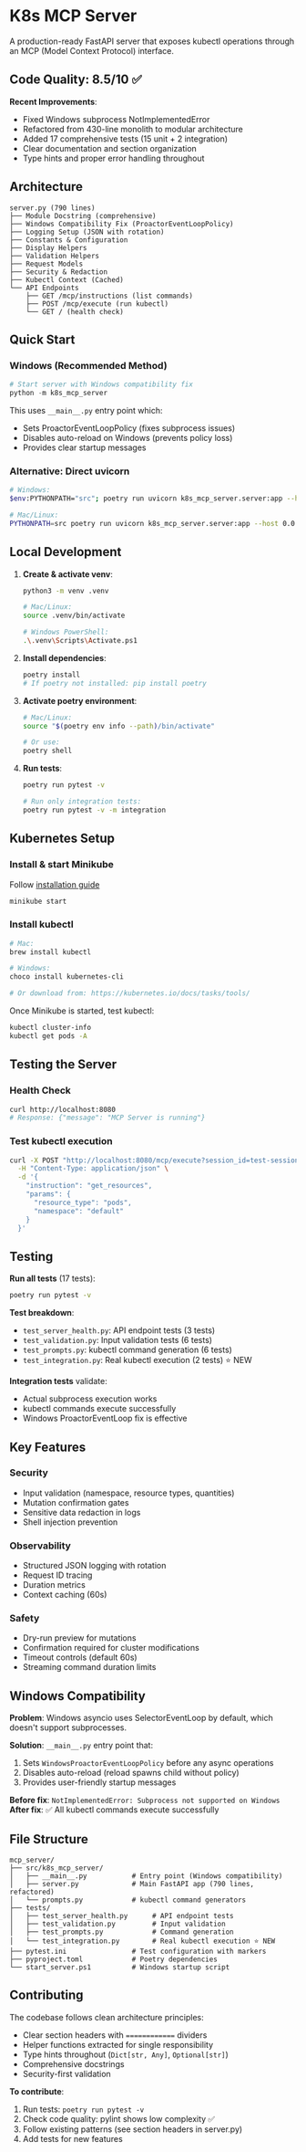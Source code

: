 # K8s MCP Server

A production-ready FastAPI server that exposes kubectl operations through an MCP (Model Context Protocol) interface.

## Code Quality: 8.5/10 ✅

**Recent Improvements**:
- Fixed Windows subprocess NotImplementedError
- Refactored from 430-line monolith to modular architecture
- Added 17 comprehensive tests (15 unit + 2 integration)
- Clear documentation and section organization
- Type hints and proper error handling throughout

## Architecture

```
server.py (790 lines)
├── Module Docstring (comprehensive)
├── Windows Compatibility Fix (ProactorEventLoopPolicy)
├── Logging Setup (JSON with rotation)
├── Constants & Configuration
├── Display Helpers
├── Validation Helpers
├── Request Models
├── Security & Redaction
├── Kubectl Context (Cached)
└── API Endpoints
    ├── GET /mcp/instructions (list commands)
    ├── POST /mcp/execute (run kubectl)
    └── GET / (health check)
```

## Quick Start

### Windows (Recommended Method)

```powershell
# Start server with Windows compatibility fix
python -m k8s_mcp_server
```

This uses `__main__.py` entry point which:
- Sets ProactorEventLoopPolicy (fixes subprocess issues)
- Disables auto-reload on Windows (prevents policy loss)
- Provides clear startup messages

### Alternative: Direct uvicorn

```bash
# Windows:
$env:PYTHONPATH="src"; poetry run uvicorn k8s_mcp_server.server:app --host 0.0.0.0 --port 8080

# Mac/Linux:
PYTHONPATH=src poetry run uvicorn k8s_mcp_server.server:app --host 0.0.0.0 --port 8080 --reload
```

## Local Development

1. **Create & activate venv**:
   ```bash
   python3 -m venv .venv
   
   # Mac/Linux:
   source .venv/bin/activate
   
   # Windows PowerShell:
   .\.venv\Scripts\Activate.ps1
   ```

2. **Install dependencies**:
   ```bash
   poetry install
   # If poetry not installed: pip install poetry
   ```

3. **Activate poetry environment**:
   ```bash
   # Mac/Linux:
   source "$(poetry env info --path)/bin/activate"
   
   # Or use:
   poetry shell
   ```

4. **Run tests**:
   ```bash
   poetry run pytest -v
   
   # Run only integration tests:
   poetry run pytest -v -m integration
   ```

## Kubernetes Setup

### Install & start Minikube

Follow [installation guide](https://minikube.sigs.k8s.io/docs/start/)

```bash
minikube start
```

### Install kubectl

```bash
# Mac:
brew install kubectl

# Windows:
choco install kubernetes-cli

# Or download from: https://kubernetes.io/docs/tasks/tools/
```

Once Minikube is started, test kubectl:
```bash
kubectl cluster-info
kubectl get pods -A
```

## Testing the Server

### Health Check
```bash
curl http://localhost:8080
# Response: {"message": "MCP Server is running"}
```

### Test kubectl execution
```bash
curl -X POST "http://localhost:8080/mcp/execute?session_id=test-session" \
  -H "Content-Type: application/json" \
  -d '{
    "instruction": "get_resources",
    "params": {
      "resource_type": "pods",
      "namespace": "default"
    }
  }'
```

## Testing

**Run all tests** (17 tests):
```bash
poetry run pytest -v
```

**Test breakdown**:
- `test_server_health.py`: API endpoint tests (3 tests)
- `test_validation.py`: Input validation tests (6 tests)
- `test_prompts.py`: kubectl command generation (6 tests)
- `test_integration.py`: Real kubectl execution (2 tests) ⭐ NEW

**Integration tests** validate:
- Actual subprocess execution works
- kubectl commands execute successfully
- Windows ProactorEventLoop fix is effective

## Key Features

### Security
- Input validation (namespace, resource types, quantities)
- Mutation confirmation gates
- Sensitive data redaction in logs
- Shell injection prevention

### Observability
- Structured JSON logging with rotation
- Request ID tracing
- Duration metrics
- Context caching (60s)

### Safety
- Dry-run preview for mutations
- Confirmation required for cluster modifications
- Timeout controls (default 60s)
- Streaming command duration limits

## Windows Compatibility

**Problem**: Windows asyncio uses SelectorEventLoop by default, which doesn't support subprocesses.

**Solution**: `__main__.py` entry point that:
1. Sets `WindowsProactorEventLoopPolicy` before any async operations
2. Disables auto-reload (reload spawns child without policy)
3. Provides user-friendly startup messages

**Before fix**: `NotImplementedError: Subprocess not supported on Windows`
**After fix**: ✅ All kubectl commands execute successfully

## File Structure

```
mcp_server/
├── src/k8s_mcp_server/
│   ├── __main__.py           # Entry point (Windows compatibility)
│   ├── server.py             # Main FastAPI app (790 lines, refactored)
│   └── prompts.py            # kubectl command generators
├── tests/
│   ├── test_server_health.py      # API endpoint tests
│   ├── test_validation.py         # Input validation
│   ├── test_prompts.py            # Command generation
│   └── test_integration.py        # Real kubectl execution ⭐ NEW
├── pytest.ini                # Test configuration with markers
├── pyproject.toml            # Poetry dependencies
└── start_server.ps1          # Windows startup script
```

## Contributing

The codebase follows clean architecture principles:
- Clear section headers with `============` dividers
- Helper functions extracted for single responsibility
- Type hints throughout (`Dict[str, Any]`, `Optional[str]`)
- Comprehensive docstrings
- Security-first validation

**To contribute**:
1. Run tests: `poetry run pytest -v`
2. Check code quality: pylint shows low complexity ✅
3. Follow existing patterns (see section headers in server.py)
4. Add tests for new features
